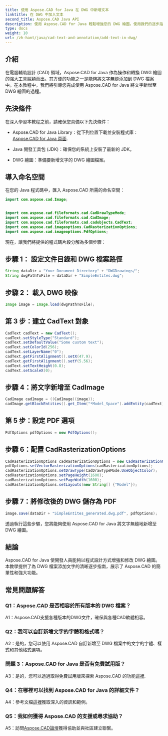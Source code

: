 ```yaml
---
title: 使用 Aspose.CAD for Java 在 DWG 中新增文本
linktitle: 在 DWG 中加入文本
second_title: Aspose.CAD Java API
description: 使用 Aspose.CAD for Java 輕鬆增強您的 DWG 繪圖。使用我們的逐步指南無縫添加文字。
type: docs
weight: 10
url: /zh-hant/java/cad-text-and-annotation/add-text-in-dwg/
---
```

## 介紹

在電腦輔助設計 (CAD) 領域，Aspose.CAD for Java 作為操作和轉換 DWG 繪圖的強大工具脫穎而出。其方便的功能之一是能夠將文字無縫添加到 DWG 檔案中。在本教程中，我們將引導您完成使用 Aspose.CAD for Java 將文字新增至 DWG 繪圖的過程。

## 先決條件

在深入學習本教程之前，請確保您具備以下先決條件：

-  Aspose.CAD for Java Library：從下列位置下載並安裝程式庫：[Aspose.CAD for Java 頁面](https://releases.aspose.com/cad/java/).

- Java 開發工具包 (JDK)：確保您的系統上安裝了最新的 JDK。

- DWG 繪圖：準備要新增文字的 DWG 繪圖檔案。

## 導入命名空間

在您的 Java 程式碼中，匯入 Aspose.CAD 所需的命名空間：

```java
import com.aspose.cad.Image;


import com.aspose.cad.fileformats.cad.CadDrawTypeMode;
import com.aspose.cad.fileformats.cad.CadImage;
import com.aspose.cad.fileformats.cad.cadobjects.CadText;
import com.aspose.cad.imageoptions.CadRasterizationOptions;
import com.aspose.cad.imageoptions.PdfOptions;
```

現在，讓我們將提供的程式碼片段分解為多個步驟：

## 步驟 1： 設定文件目錄和 DWG 檔案路徑

```java
String dataDir = "Your Document Directory" + "DWGDrawings/";
String dwgPathToFile = dataDir + "SimpleEntites.dwg";
```

## 步驟 2： 載入 DWG 映像

```java
Image image = Image.load(dwgPathToFile);
```

## 第 3 步：建立 CadText 對象

```java
CadText cadText = new CadText();
cadText.setStyleType("Standard");
cadText.setDefaultValue("Some custom text");
cadText.setColorId(256);
cadText.setLayerName("0");
cadText.getFirstAlignment().setX(47.9);
cadText.getFirstAlignment().setY(5.56);
cadText.setTextHeight(0.8);
cadText.setScaleX(0);
```

## 步驟 4：將文字新增至 CadImage

```java
CadImage cadImage = ((CadImage)(image));
cadImage.getBlockEntities().get_Item("*Model_Space").addEntity(cadText);
```

## 第 5 步：設定 PDF 選項

```java
PdfOptions pdfOptions = new PdfOptions();
```

## 步驟 6：配置 CadRasterizationOptions

```java
CadRasterizationOptions cadRasterizationOptions = new CadRasterizationOptions();
pdfOptions.setVectorRasterizationOptions(cadRasterizationOptions);
cadRasterizationOptions.setDrawType(CadDrawTypeMode.UseObjectColor);
cadRasterizationOptions.setPageHeight(1600);
cadRasterizationOptions.setPageWidth(1600);
cadRasterizationOptions.setLayouts(new String[] {"Model"});
```

## 步驟 7：將修改後的 DWG 儲存為 PDF

```java
image.save(dataDir + "SimpleEntites_generated.dwg.pdf", pdfOptions);
```

透過執行這些步驟，您將能夠使用 Aspose.CAD for Java 將文字無縫地新增至 DWG 繪圖。

## 結論

Aspose.CAD for Java 使開發人員能夠以程式設計方式增強和修改 DWG 繪圖。本教學提供了為 DWG 檔案添加文字的清晰逐步指南，展示了 Aspose.CAD 的簡單性和強大功能。

## 常見問題解答

### Q1：Aspose.CAD 是否相容於所有版本的 DWG 檔案？

A1：Aspose.CAD支援各種版本的DWG文件，確保與各種CAD軟體相容。

### Q2：我可以自訂新增文字的字體和格式嗎？

A2：是的，您可以使用 Aspose.CAD 自訂新增至 DWG 檔案中的文字的字體、樣式和其他格式選項。

### 問題 3：Aspose.CAD for Java 是否有免費試用版？

 A3：是的，您可以透過取得免費試用版來探索 Aspose.CAD 的功能[這裡](https://releases.aspose.com/).

### Q4：在哪裡可以找到 Aspose.CAD for Java 的詳細文件？

A4：參考文檔[這裡](https://reference.aspose.com/cad/java/)獲取深入的資訊和範例。

### Q5：我如何獲得 Aspose.CAD 的支援或尋求協助？

A5：訪問[Aspose.CAD論壇](https://forum.aspose.com/c/cad/19)獲得協助並與社區建立聯繫。
